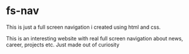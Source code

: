 # fs-nav
This is just a full screen navigation i created using html and css.

This is an interesting website with real full screen navigation about news, career, projects etc. Just made out of curiosity
